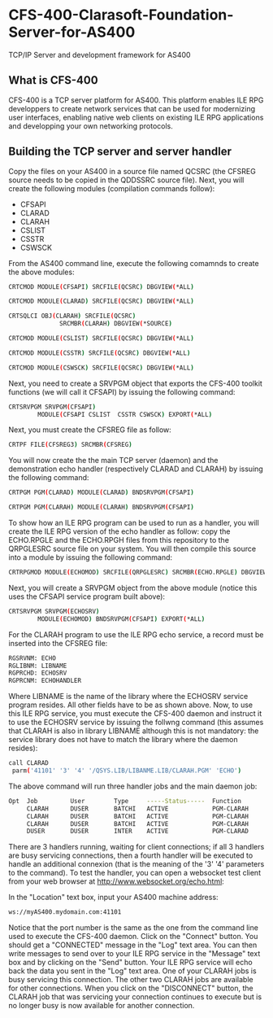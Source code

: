 # CFS-400-Clarasoft-Foundation-Server-for-AS400
TCP/IP Server and development framework for AS400

## What is CFS-400

CFS-400 is a TCP server platform for AS400. This platform enables ILE RPG developpers to create network services that can be used for modernizing user interfaces, enabling native web clients on existing ILE RPG applications and developping your own networking protocols.

## Building the TCP server and server handler

Copy the files on your AS400 in a source file named QCSRC (the CFSREG source needs to be copied in the QDDSSRC source file). Next, you will create the following modules (compilation commands follow):

* CFSAPI
* CLARAD
* CLARAH
* CSLIST
* CSSTR
* CSWSCK

From the AS400 command line, execute the following comamnds to create the above modules:

```bash
CRTCMOD MODULE(CFSAPI) SRCFILE(QCSRC) DBGVIEW(*ALL)  

CRTCMOD MODULE(CLARAD) SRCFILE(QCSRC) DBGVIEW(*ALL) 

CRTSQLCI OBJ(CLARAH) SRCFILE(QCSRC)
              SRCMBR(CLARAH) DBGVIEW(*SOURCE)   

CRTCMOD MODULE(CSLIST) SRCFILE(QCSRC) DBGVIEW(*ALL)     

CRTCMOD MODULE(CSSTR) SRCFILE(QCSRC) DBGVIEW(*ALL) 

CRTCMOD MODULE(CSWSCK) SRCFILE(QCSRC) DBGVIEW(*ALL)  
```

Next, you need to create a SRVPGM object that exports the CFS-400 toolkit functions (we will call it CFSAPI) by issuing the following command:

```bash
CRTSRVPGM SRVPGM(CFSAPI)
        MODULE(CFSAPI CSLIST  CSSTR CSWSCK) EXPORT(*ALL) 
```
        
Next, you must create the CFSREG file as follow:

```bash
CRTPF FILE(CFSREG3) SRCMBR(CFSREG)
```

You will now create the the main TCP server (daemon) and the demonstration echo handler (respectively CLARAD and CLARAH) by issuing the following command:

```bash
CRTPGM PGM(CLARAD) MODULE(CLARAD) BNDSRVPGM(CFSAPI)

CRTPGM PGM(CLARAH) MODULE(CLARAH) BNDSRVPGM(CFSAPI)
```

To show how an ILE RPG program can be used to run as a handler, you will create the ILE RPG version of the echo handler as follow: copy the ECHO.RPGLE and the ECHO.RPGH files from this repository to the QRPGLESRC source file on your system. You will then compile this source into a module by issuing the following command:

```bash
CRTRPGMOD MODULE(ECHOMOD) SRCFILE(QRPGLESRC) SRCMBR(ECHO.RPGLE) DBGVIEW(*ALL)  
```
Next, you will create a SRVPGM object from the above module (notice this uses the CFSAPI service program built above):

```bash
CRTSRVPGM SRVPGM(ECHOSRV)
        MODULE(ECHOMOD) BNDSRVPGM(CFSAPI) EXPORT(*ALL) 
```

For the CLARAH program to use the ILE RPG echo service, a record must be inserted into the CFSREG file: 

```bash
RGSRVNM: ECHO           
RGLIBNM: LIBNAME        
RGPRCHD: ECHOSRV        
RGPRCNM: ECHOHANDLER    
```

Where LIBNAME is the name of the library where the ECHOSRV service program resides. All other fields have to be as shown above. Now, to use this ILE RPG service, you must execute the CFS-400 daemon and instruct it to use the ECHOSRV service by issuing the follwng command (this assumes that CLARAH is also in library LIBNAME although this is not mandatory: the service library does not have to match the library where the daemon resides):

```bash
call CLARAD                                                     
 parm('41101' '3' '4' '/QSYS.LIB/LIBANME.LIB/CLARAH.PGM' 'ECHO') 
```

The above command will run three handler jobs and the main daemon job:


```bash
Opt  Job         User        Type     -----Status-----  Function      
     CLARAH      DUSER       BATCHI   ACTIVE            PGM-CLARAH    
     CLARAH      DUSER       BATCHI   ACTIVE            PGM-CLARAH    
     CLARAH      DUSER       BATCHI   ACTIVE            PGM-CLARAH    
     DUSER       DUSER       INTER    ACTIVE            PGM-CLARAD    
```
     
There are 3 handlers running, waiting for client connections; if all 3 handlers are busy servicing connections, then a fourth handler will be executed to handle an additional connexion (that is the meaning of the '3' '4' parameters to the command). To test the handler, you can open a websocket test client from your web browser at http://www.websocket.org/echo.html:

In the "Location" text box, input your AS400 machine address:

```bash
ws://myAS400.mydomain.com:41101
```

Notice that the port number is the same as the one from the command line used to execute the CFS-400 daemon. Click on the "Connect" button. You should get a "CONNECTED" message in the "Log" text area. You can then write messages to send over to your ILE RPG service in the "Message" text box and by clicking on the "Send" button. Your ILE RPG service will echo back the data you sent in the "Log" text area. One of your CLARAH jobs is busy servicing this connection. The other two CLARAH jobs are available for other connections. When you click on the "DISCONNECT" button, the CLARAH job that was servicing your connection continues to execute but is no longer busy is now available for another connection.





     
 
 









